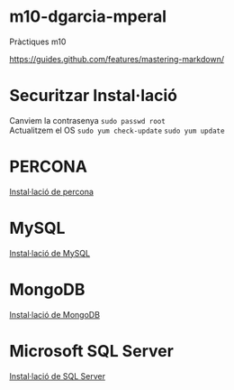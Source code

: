 # m10-dgarcia-mperal
Pràctiques m10

https://guides.github.com/features/mastering-markdown/

# Securitzar Instal·lació
Canviem la contrasenya
```sudo passwd root```<br>
Actualitzem el OS
```sudo yum check-update```
```sudo yum update```

# PERCONA
[Instal·lació de percona](https://github.com/mperalsapa/m10-dgarcia-mperal/blob/master/PERCONA.md)

# MySQL
[Instal·lació de MySQL](https://github.com/mperalsapa/m10-dgarcia-mperal/blob/master/MySQL.md)

# MongoDB
[Instal·lació de MongoDB](https://github.com/mperalsapa/m10-dgarcia-mperal/blob/master/mongodb.md)

# Microsoft SQL Server
[Instal·lació de SQL Server](https://github.com/mperalsapa/m10-dgarcia-mperal/blob/master/Microsoft_SQL_Server.md)
